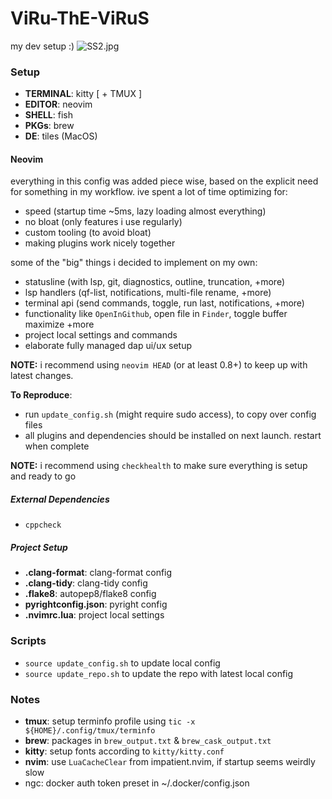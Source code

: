 # ViRu-ThE-ViRuS

my dev setup :) ![SS2.jpg](images/SS2.jpg)

### Setup

- **TERMINAL**: kitty [ + TMUX ]
- **EDITOR**: neovim
- **SHELL**: fish
- **PKGs**: brew
- **DE**: tiles (MacOS)

#### Neovim

everything in this config was added piece wise, based on the explicit need for
something in my workflow. ive spent a lot of time optimizing for:

- speed (startup time ~5ms, lazy loading almost everything)
- no bloat (only features i use regularly)
- custom tooling (to avoid bloat)
- making plugins work nicely together

some of the "big" things i decided to implement on my own:

- statusline (with lsp, git, diagnostics, outline, truncation, +more)
- lsp handlers (qf-list, notifications, multi-file rename, +more)
- terminal api (send commands, toggle, run last, notifications, +more)
- functionality like `OpenInGithub`, open file in `Finder`, toggle buffer maximize +more
- project local settings and commands
- elaborate fully managed dap ui/ux setup

**NOTE:** i recommend using `neovim HEAD` (or at least 0.8+) to keep up with latest
changes.

**To Reproduce**:

- run `update_config.sh` (might require sudo access), to copy over config files
- all plugins and dependencies should be installed on next launch. restart when
  complete

**NOTE:** i recommend using `checkhealth` to make sure everything is setup and
ready to go

##### External Dependencies

- `cppcheck`

##### Project Setup

- **.clang-format**: clang-format config
- **.clang-tidy**: clang-tidy config
- **.flake8**: autopep8/flake8 config
- **pyrightconfig.json**: pyright config
- **.nvimrc.lua**: project local settings

### Scripts

- `source update_config.sh` to update local config
- `source update_repo.sh` to update the repo with latest local config

### Notes

- **tmux**: setup terminfo profile using `tic -x ${HOME}/.config/tmux/terminfo`
- **brew**: packages in `brew_output.txt` & `brew_cask_output.txt`
- **kitty**: setup fonts according to `kitty/kitty.conf`
- **nvim**: use `LuaCacheClear` from impatient.nvim, if startup seems weirdly slow
- ngc: docker auth token preset in ~/.docker/config.json
